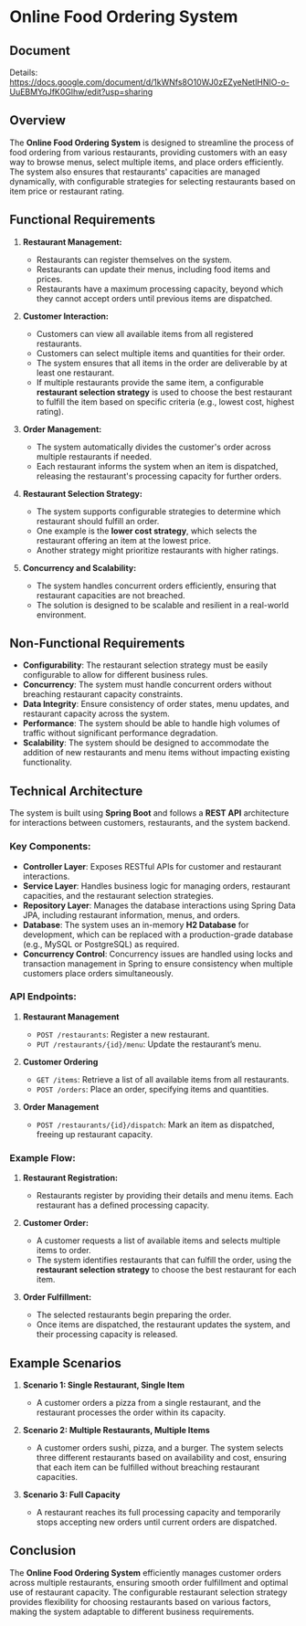 # Online Food Ordering System

## Document
Details: https://docs.google.com/document/d/1kWNfs8O10WJ0zEZyeNetlHNIO-o-UuEBMYqJfK0Glhw/edit?usp=sharing

## Overview

The **Online Food Ordering System** is designed to streamline the process of food ordering from various restaurants, providing customers with an easy way to browse menus, select multiple items, and place orders efficiently. The system also ensures that restaurants' capacities are managed dynamically, with configurable strategies for selecting restaurants based on item price or restaurant rating.

## Functional Requirements

1. **Restaurant Management:**
    - Restaurants can register themselves on the system.
    - Restaurants can update their menus, including food items and prices.
    - Restaurants have a maximum processing capacity, beyond which they cannot accept orders until previous items are dispatched.

2. **Customer Interaction:**
    - Customers can view all available items from all registered restaurants.
    - Customers can select multiple items and quantities for their order.
    - The system ensures that all items in the order are deliverable by at least one restaurant.
    - If multiple restaurants provide the same item, a configurable **restaurant selection strategy** is used to choose the best restaurant to fulfill the item based on specific criteria (e.g., lowest cost, highest rating).

3. **Order Management:**
    - The system automatically divides the customer's order across multiple restaurants if needed.
    - Each restaurant informs the system when an item is dispatched, releasing the restaurant's processing capacity for further orders.

4. **Restaurant Selection Strategy:**
    - The system supports configurable strategies to determine which restaurant should fulfill an order.
    - One example is the **lower cost strategy**, which selects the restaurant offering an item at the lowest price.
    - Another strategy might prioritize restaurants with higher ratings.

5. **Concurrency and Scalability:**
    - The system handles concurrent orders efficiently, ensuring that restaurant capacities are not breached.
    - The solution is designed to be scalable and resilient in a real-world environment.

## Non-Functional Requirements

- **Configurability**: The restaurant selection strategy must be easily configurable to allow for different business rules.
- **Concurrency**: The system must handle concurrent orders without breaching restaurant capacity constraints.
- **Data Integrity**: Ensure consistency of order states, menu updates, and restaurant capacity across the system.
- **Performance**: The system should be able to handle high volumes of traffic without significant performance degradation.
- **Scalability**: The system should be designed to accommodate the addition of new restaurants and menu items without impacting existing functionality.

## Technical Architecture

The system is built using **Spring Boot** and follows a **REST API** architecture for interactions between customers, restaurants, and the system backend.

### Key Components:
- **Controller Layer**: Exposes RESTful APIs for customer and restaurant interactions.
- **Service Layer**: Handles business logic for managing orders, restaurant capacities, and the restaurant selection strategies.
- **Repository Layer**: Manages the database interactions using Spring Data JPA, including restaurant information, menus, and orders.
- **Database**: The system uses an in-memory **H2 Database** for development, which can be replaced with a production-grade database (e.g., MySQL or PostgreSQL) as required.
- **Concurrency Control**: Concurrency issues are handled using locks and transaction management in Spring to ensure consistency when multiple customers place orders simultaneously.

### API Endpoints:

1. **Restaurant Management**
    - `POST /restaurants`: Register a new restaurant.
    - `PUT /restaurants/{id}/menu`: Update the restaurant’s menu.

2. **Customer Ordering**
    - `GET /items`: Retrieve a list of all available items from all restaurants.
    - `POST /orders`: Place an order, specifying items and quantities.

3. **Order Management**
    - `POST /restaurants/{id}/dispatch`: Mark an item as dispatched, freeing up restaurant capacity.

### Example Flow:

1. **Restaurant Registration:**
    - Restaurants register by providing their details and menu items. Each restaurant has a defined processing capacity.

2. **Customer Order:**
    - A customer requests a list of available items and selects multiple items to order.
    - The system identifies restaurants that can fulfill the order, using the **restaurant selection strategy** to choose the best restaurant for each item.

3. **Order Fulfillment:**
    - The selected restaurants begin preparing the order.
    - Once items are dispatched, the restaurant updates the system, and their processing capacity is released.

## Example Scenarios

1. **Scenario 1: Single Restaurant, Single Item**
    - A customer orders a pizza from a single restaurant, and the restaurant processes the order within its capacity.

2. **Scenario 2: Multiple Restaurants, Multiple Items**
    - A customer orders sushi, pizza, and a burger. The system selects three different restaurants based on availability and cost, ensuring that each item can be fulfilled without breaching restaurant capacities.

3. **Scenario 3: Full Capacity**
    - A restaurant reaches its full processing capacity and temporarily stops accepting new orders until current orders are dispatched.

## Conclusion

The **Online Food Ordering System** efficiently manages customer orders across multiple restaurants, ensuring smooth order fulfillment and optimal use of restaurant capacity. The configurable restaurant selection strategy provides flexibility for choosing restaurants based on various factors, making the system adaptable to different business requirements.
